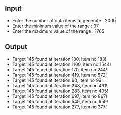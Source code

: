 ## Input 
 - Enter the number of data items to generate : 2000
 - Enter the minimum value of the range : 37
 - Enter the maximum value of the range : 1765

## Output
 - Target 145 found at iteration 130, item no 183!
 - Target 145 found at iteration 1100, item no 1544!
 - Target 145 found at iteration 170, item no 244!
 - Target 145 found at iteration 419, item no 572!
 - Target 145 found at iteration 90, item no 99!
 - Target 145 found at iteration 348, item no 491!
 - Target 145 found at iteration 283, item no 405!
 - Target 145 found at iteration 697, item no 867!
 - Target 145 found at iteration 549, item no 659!
 - Target 145 found at iteration 277, item no 377!
